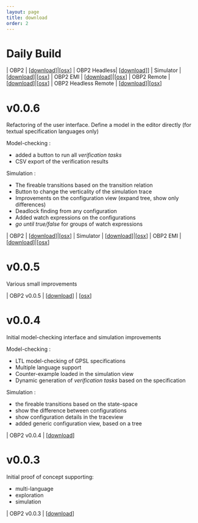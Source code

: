 ```yaml
---
layout: page
title: download
order: 2
---
```


# Daily Build

| OBP2 | [[download](https://bintray.com/plug-obp/distributions/download_file?file_path=plug-obp2-daily-19.zip)]|[[osx](https://bintray.com/plug-obp/distributions/download_file?file_path=plug-obp2-mac-daily-19.zip)]
| OBP2 Headless| [[download](https://bintray.com/plug-obp/distributions/download_file?file_path=plug-obp2_h-daily-19.zip)]]
| Simulator | [[download](https://bintray.com/plug-obp/distributions/download_file?file_path=plug-simulator-daily-19.zip)]|[[osx](https://bintray.com/plug-obp/distributions/download_file?file_path=plug-simulator-mac-daily-19.zip)]
| OBP2 EMI | [[download](https://bintray.com/plug-obp/distributions/download_file?file_path=plug-obp2_emi-daily-19.zip)]|[[osx](https://bintray.com/plug-obp/distributions/download_file?file_path=plug-obp2_emi-mac-daily-19.zip)]
| OBP2 Remote | [[download](https://bintray.com/plug-obp/distributions/download_file?file_path=plug-obp2_remote-daily-19.zip)]|[[osx](https://bintray.com/plug-obp/distributions/download_file?file_path=plug-obp2_remote-mac-daily-19.zip)]
| OBP2 Headless Remote | [[download](https://bintray.com/plug-obp/distributions/download_file?file_path=plug-obp2_remote_h-daily-19.zip)]|[[osx](https://bintray.com/plug-obp/distributions/download_file?file_path=plug-obp2_remote_h-daily-19.zip)]

# v0.0.6

Refactoring of the user interface.
Define a model in the editor directly (for textual specification languages only)

Model-checking :

- added a button to run all *verification tasks*
- CSV export of the verification results

Simulation :

- The fireable transitions based on the transition relation
- Button to change the verticality of the simulation trace
- Improvements on the configuration view (expand tree, show only differences)
- Deadlock finding from any configuration
- Added watch expressions on the configurations
- *go until true/false* for groups of watch expressions

| OBP2 | [[download](https://bintray.com/plug-obp/distributions/download_file?file_path=plug-obp2-0.0.6.zip)]|[[osx](https://bintray.com/plug-obp/distributions/download_file?file_path=plug-obp2-mac-0.0.6.zip)]
| Simulator | [[download](https://bintray.com/plug-obp/distributions/download_file?file_path=plug-simulator-0.0.6.zip)]|[[osx](https://bintray.com/plug-obp/distributions/download_file?file_path=plug-simulator-mac-0.0.6.zip)]
| OBP2 EMI | [[download](https://bintray.com/plug-obp/distributions/download_file?file_path=plug-obp2_emi-0.0.6.zip)]|[[osx](https://bintray.com/plug-obp/distributions/download_file?file_path=plug-obp2_emi-mac-0.0.6.zip)]

# v0.0.5

Various small improvements

| OBP2 v0.0.5 | [[download](https://bintray.com/plug-obp/distributions/download_file?file_path=plug-obp2-0.0.5.zip)] | [[osx](https://bintray.com/plug-obp/distributions/download_file?file_path=plug-obp2-mac-0.0.5.zip)]

# v0.0.4

Initial model-checking interface and simulation improvements

Model-checking :

- LTL model-checking of GPSL specifications
- Multiple language support
- Counter-example loaded in the simulation view
- Dynamic generation of *verification tasks* based on the specification

Simulation :

- the fireable transitions based on the state-space
- show the difference between configurations
- show configuration details in the traceview
- added generic configuration view, based on a tree

| OBP2 v0.0.4 | [[download](https://bintray.com/plug-obp/distributions/download_file?file_path=plug-obp2-0.0.4.zip)]

# v0.0.3

Initial proof of concept supporting:

- multi-language
- exploration
- simulation

| OBP2 v0.0.3 | [[download](https://bintray.com/plug-obp/distributions/download_file?file_path=plug-all-0.0.3.zip)]